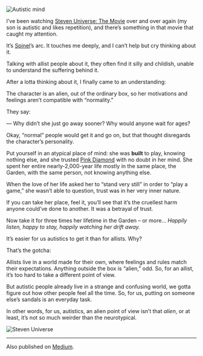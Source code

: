 ![Autistic mind](//cacilhas.info/img/autistic.png)

I’ve been watching [Steven Universe: The Movie](https://steven-universe.fandom.com/wiki/Steven_Universe:_The_Movie) over and over again (my son is autistic and likes repetition), and there’s something in that movie that caught my attention.

It’s [Spinel](https://steven-universe.fandom.com/wiki/Spinel)’s arc. It touches me deeply, and I can’t help but cry thinking about it.

Talking with allist people about it, they often find it silly and childish, unable to understand the suffering behind it.

After a lotta thinking about it, I finally came to an understanding:

The character is an alien, out of the ordinary box, so her motivations and feelings aren’t compatible with “normality.”

They say:

— Why didn’t she just go away sooner? Why would anyone wait for ages?

Okay, “normal” people would get it and go on, but that thought disregards the character’s personality.

Put yourself in an atypical place of mind: she was **built** to play, knowing nothing else, and she trusted [Pink Diamond](https://steven-universe.fandom.com/wiki/Pink_Diamond) with no doubt in her mind. She spent her entire nearly-2,000-year life mostly in the same place, the Garden, with the same person, not knowing anything else.

When the love of her life asked her to “stand very still” in order to “play a game,” she wasn’t able to question, trust was in her very inner nature.

If you can take her place, feel it, you’ll see that it’s the cruellest harm anyone could’ve done to another. It was a betrayal of trust.

Now take it for three times her lifetime in the Garden – or more… _Happily listen, happy to stay, happily watching her drift away._

It’s easier for us autistics to get it than for allists. Why?

That’s the gotcha:

Allists live in a world made for their own, where feelings and rules match their expectations. Anything outside the box is “alien,” odd. So, for an allist, it’s too hard to take a different point of view.

But autistic people already live in a strange and confusing world, we gotta figure out how other people feel all the time. So, for us, putting on someone else’s sandals is an everyday task.

In other words, for us, autistics, an alien point of view isn’t that _alien_, or at least, it’s not so much weirder than the neurotypical.

![Steven Universe](//cacilhas.info/img/steven-universe.jpg)

* * *

Also published on [Medium](https://cacilhas.medium.com/how-a-steven-universe-character-has-been-teaching-me-about-autistic-empathy-bf2da980834a).